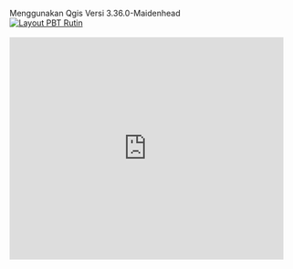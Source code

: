 Menggunakan Qgis Versi 3.36.0-Maidenhead
<br>[![Layout PBT Rutin](https://img.youtube.com/vi/QgeVh85BGio/1.jpg)](https://youtu.be/QgeVh85BGio)</br>
<br><iframe  title="Layout PBT Rutin" width="480" height="390" src="http://www.youtube.com/watch?v=QgeVh85BGio?autoplay=1" frameborder="0" allowfullscreen></iframe></br>
